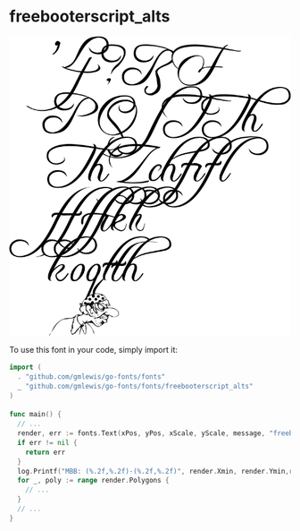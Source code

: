 # freebooterscript_alts

![freebooterscript_alts](freebooterscript_alts.png)

To use this font in your code, simply import it:

```go
import (
  . "github.com/gmlewis/go-fonts/fonts"
  _ "github.com/gmlewis/go-fonts/fonts/freebooterscript_alts"
)

func main() {
  // ...
  render, err := fonts.Text(xPos, yPos, xScale, yScale, message, "freebooterscript_alts")
  if err != nil {
    return err
  }
  log.Printf("MBB: (%.2f,%.2f)-(%.2f,%.2f)", render.Xmin, render.Ymin,render.Xmax, render.Ymax)
  for _, poly := range render.Polygons {
    // ...
  }
  // ...
}
```

